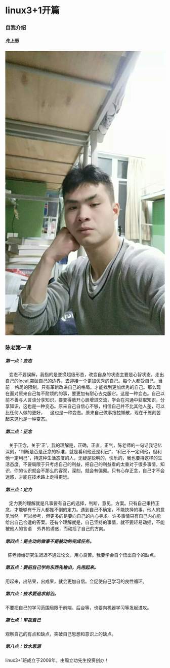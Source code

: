 # linux3+1开篇
### 自我介绍

##### 先上图
![myPhoto](https://github.com/jiutianmuzi/lixusheng_self/blob/master/1493871603707.jpeg)

### 陈老第一课

##### 第一点：变态
    变态不要误解，我指的是变换超级形态，改变自身的状态主要是心智状态。走出自己的local,突破自己的边界。去迎接一个更加优秀的自己。每个人都受自己，当前
    格局的限制，只有革新改进自己的格局。才能找到更加优秀的自己。那么现在面对原来自己每不耐烦的的事，要更加有耐心去克服它。这是一种变态。自己以前不善与人言谈分享知识，要变得敞开心扉增进交流，学会在沟通中获取知识，分享知识，这也是一种变态。原来自己自信心不够，相信自己并不比其他人差，可以比任何人做的更好，
    这也是一种变态。原来自己做事拖拉懒散，现在干练刻苦起来这也是一种变态。
    
    
##### 第二点：正念
    关于正念，关于‘正’，我的理解是，正确，正直，正气，陈老师的一句话我记忆深刻，“判断是否是正念的标准，就是看利他还是利己”，“利己不一定利他，但利他一定利己”，持这种生活态度的人，无疑是聪明的，快乐的，我也要持这样的生活态度。不要局限于只考虑自己的利益，把自己的利益看的太重对于很多事情，知识，你的认识就会不那么的客观，深刻，就会有偏颇。只有心存正念，自己才不会迷惑，才能在技术路上走得更远。
    
    
##### 第三点：定力
    定力我的理解就是凡事要有自己的选择，判断，意见，方案。只有自己秉持正念，才能够有千万人都推不倒的定力。遇到自己不确定，不能抉择的事，他人的意见当然
    可以参考，但更多的是要向自己的内心寻求。许多事情只有自己内心能给出自己合适的答案。还有个理解就是，自己坚持的事情，就不要轻易动摇，不能被他人的言语
    外界的诱惑，而动摇了自己的方向。
    
    
##### 第四点：是主动的做事不是被动的完成任务。
   
   陈老师给研究生迟迟不通过论文，用心良苦。我要学会自个悟出自个的缺点。
##### 第五点：要把自己学的东西先输出，先用起来。

用起来，出结果，出成果，就会更加自信。会促使自己学习的良性循环。

##### 第六点：技术要追求前沿。
不要把自己的学习范围局限于前端、后台等，也要向机器学习等发起进攻。
##### 第七点：审视自己
观察自己的有点和缺点，突破自己思想和意识上的缺点。
##### 第八点：饮水思源
 linux3+1班成立于2009年，由周立功先生投资创办！
